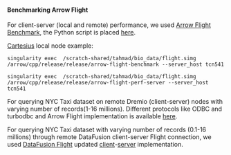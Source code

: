 #### Benchmarking Arrow Flight

For client-server (local and remote) performance, we used [Arrow Flight Benchmark](https://github.com/Arrow-Genomics/arrow/blob/master/cpp/src/arrow/flight/flight_benchmark.cc), the Python script is placed [here](https://github.com/abs-tudelft/time-to-fly-high/blob/main/perf_test.py). 

[Cartesius](https://userinfo.surfsara.nl/systems/cartesius) local node example:
```
singularity exec  /scratch-shared/tahmad/bio_data/flight.simg /arrow/cpp/release/release/arrow-flight-benchmark --server_host tcn541

singularity exec  /scratch-shared/tahmad/bio_data/flight.simg /arrow/cpp/release/release/arrow-flight-perf-server --server_host tcn541
```

For querying NYC Taxi dataset on remote Dremio (client-server) nodes with varying number of records(1-16 millions). Different protocols like ODBC and turbodbc and Arrow Flight implementation is available [here](https://github.com/abs-tudelft/time-to-fly-high/blob/main/dremio_query.py).


For querying NYC Taxi dataset with varying number of records (0.1-16 millions) through remote DataFusion client-server Flight connection, we used [DataFusion Flight](https://github.com/apache/arrow-datafusion/tree/master/datafusion-examples/examples) updated [client](https://github.com/abs-tudelft/time-to-fly-high/blob/main/flight_client.rs)-[server](https://github.com/abs-tudelft/time-to-fly-high/blob/main/flight_server.rs) implementation.
